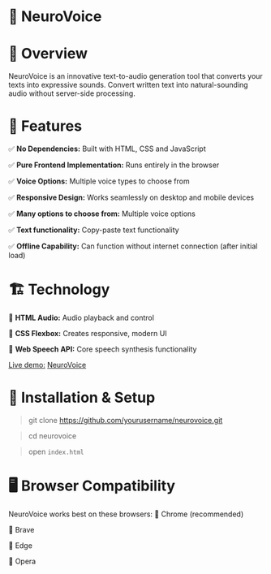 # 📌 NeuroVoice


# 📝 Overview
NeuroVoice is an innovative text-to-audio generation tool that converts your texts into expressive sounds. Convert written text into natural-sounding audio without server-side processing.

# 🚀 Features
✅ **No Dependencies:** Built with HTML, CSS and JavaScript

✅ **Pure Frontend Implementation:** Runs entirely in the browser

✅ **Voice Options:** Multiple voice types to choose from

✅ **Responsive Design:** Works seamlessly on desktop and mobile devices

✅ **Many options to choose from:** Multiple voice options

✅ **Text functionality:** Copy-paste text functionality

✅ **Offline Capability:** Can function without internet connection (after initial load)

# 🏗 Technology
🔹 **HTML Audio:** Audio playback and control

🔹 **CSS Flexbox:** Creates responsive, modern UI

🔹 **Web Speech API:** Core speech synthesis functionality

<ins>Live demo:</ins> [NeuroVoice]()

# 🔧 Installation & Setup
> git clone https://github.com/yourusername/neurovoice.git

>cd neurovoice

>open `index.html`

# 🖥 Browser Compatibility
NeuroVoice works best on these browsers:
🔹 Chrome (recommended)

🔹 Brave

🔹 Edge

🔹 Opera
